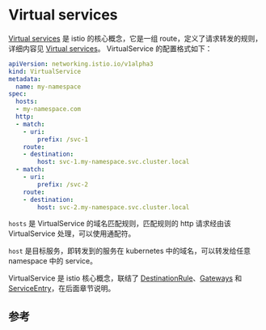 <!-- toc -->
# Virtual services

[Virtual services][2] 是 istio 的核心概念，它是一组 route，定义了请求转发的规则，详细内容见 [Virtual services][5]。 VirtualService 的配置格式如下：

```yaml
apiVersion: networking.istio.io/v1alpha3
kind: VirtualService
metadata:
  name: my-namespace
spec:
  hosts:
  - my-namespace.com
  http:
  - match:
    - uri:
        prefix: /svc-1
    route:
    - destination:
        host: svc-1.my-namespace.svc.cluster.local
  - match:
    - uri:
        prefix: /svc-2
    route:
    - destination:
        host: svc-2.my-namespace.svc.cluster.local
```

`hosts` 是 VirtualService 的域名匹配规则，匹配规则的 http 请求经由该 VirtualService 处理，可以使用通配符。

`host` 是目标服务，即转发到的服务在 kubernetes 中的域名，可以转发给任意 namespace 中的 service。

VirtualService 是 istio 核心概念，联结了 [DestinationRule](./dstrule.md)、[Gateways](./gateway.md) 和 [ServiceEntry](./entry.md)，在后面章节说明。

## 参考

[1]: https://istio.io/docs/concepts/traffic-management/ "Traffic routing and configuration"
[2]: https://istio.io/docs/concepts/traffic-management/#virtual-services "Virtual services"
[3]: https://istio.io/docs/reference/config/networking/v1alpha3/destination-rule/ "Destination Rule"
[4]: https://istio.io/docs/concepts/traffic-management/#gateways "Gateways"
[5]: https://istio.io/docs/reference/config/networking/v1alpha3/virtual-service/ "Envoy VirtualService Detail"
